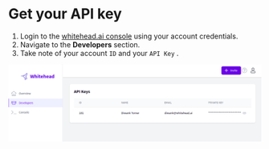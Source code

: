# Get your API key

1. Login to the [whitehead.ai console](https://console.whitehead.ai) using your account credentials. 
2. Navigate to the **Developers** section. 
3. Take note of your account `ID` and your `API Key` . 

![](../.gitbook/assets/screenshot-from-2021-06-17-18-25-58.png)

